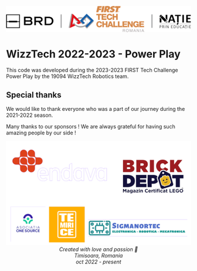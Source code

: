 <img src="images/natie-prin-educatie-logo.png" style="width: 600px">

# WizzTech 2022-2023 - Power Play

This code was developed during the 2023-2023 FIRST Tech Challenge Power Play by the 19094 WizzTech Robotics team.

## Special thanks

We would like to thank everyone who was a part of our journey during the 2021-2022 season. 

Many thanks to our sponsors ! We are always grateful for having such amazing people by our side ! 

<img src="images/sponsors.png">



<center style="font-style: italic;"> Created with love and passion 💜 </center>
<center style="font-style: italic;"> Timisoara, Romania </center>
<center style="font-style: italic;"> oct 2022 - present </center>
